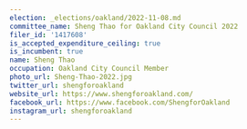 ```yaml
---
election: _elections/oakland/2022-11-08.md
committee_name: Sheng Thao for Oakland City Council 2022
filer_id: '1417608'
is_accepted_expenditure_ceiling: true
is_incumbent: true
name: Sheng Thao
occupation: Oakland City Council Member
photo_url: Sheng-Thao-2022.jpg
twitter_url: shengforoakland
website_url: https://www.shengforoakland.com/
facebook_url: https://www.facebook.com/ShengforOakland
instagram_url: shengforoakland
---
```

